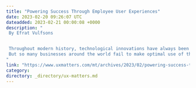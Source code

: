 ```yaml
---
title: "Powering Success Through Employee User Experiences"
date: 2023-02-20 09:26:07 UTC
dateadded: 2023-02-21 00:00:08 +0000
description: "
 By Efrat Vulfsons 


 Throughout modern history, technological innovations have always been a boon for businesses. After all, new technologies give companies  new ways of satisfying their customers, scaling their operations, and increasing their potential for success. Now, with the advent of business-focused technologies such as cloud-based computing and SaaS (Software as a Service), companies worldwide are more empowered than they have ever been before. 
 But so many businesses around the world fail to make optimal use of the technologies at their disposal. In fact, recent research shows that up to 70% of digital-transformation initiatives fail to meet their outlined objectives. Of course, unsuccessful digital transformations have clear opportunity costs, but the harsh reality is that the repercussions of such failures can be both much more severe and long lasting. In this day and age, businesses that repeatedly fail to leverage new technologies struggle to survive over the long term. Read More 
"
link: "https://www.uxmatters.com/mt/archives/2023/02/powering-success-through-employee-user-experiences.php"
category:
directory: _directory/ux-matters.md
---
```

